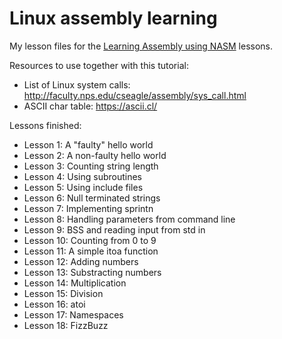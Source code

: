 # Linux assembly learning

My lesson files for the [Learning Assembly using NASM](https://asmtutor.com) lessons.

Resources to use together with this tutorial:
 - List of Linux system calls: http://faculty.nps.edu/cseagle/assembly/sys_call.html
 - ASCII char table: https://ascii.cl/

Lessons finished:

 - Lesson 1: A "faulty" hello world
 - Lesson 2: A non-faulty hello world
 - Lesson 3: Counting string length
 - Lesson 4: Using subroutines
 - Lesson 5: Using include files
 - Lesson 6: Null terminated strings
 - Lesson 7: Implementing sprintn
 - Lesson 8: Handling parameters from command line
 - Lesson 9: BSS and reading input from std in
 - Lesson 10: Counting from 0 to 9
 - Lesson 11: A simple itoa function
 - Lesson 12: Adding numbers
 - Lesson 13: Substracting numbers
 - Lesson 14: Multiplication
 - Lesson 15: Division
 - Lesson 16: atoi
 - Lesson 17: Namespaces
 - Lesson 18: FizzBuzz